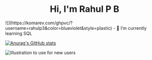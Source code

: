 <h1 align = "center"> Hi, I'm Rahul P B </h1> 
![](https://komarev.com/ghpvc/?username=rahulp3&color=blueviolet&style=plastic)
- 🌱 I’m currently learning SQL

[![Anurag's GitHub stats](https://github-readme-stats.vercel.app/api?username=rahulp3)](https://github.com/anuraghazra/github-readme-stats)

![Illustration to use for new users](https://azurecomcdn.azureedge.net/cvt-779fa2985e70b1ef1c34d319b505f7b4417add09948df4c5b81db2a9bad966e5/images/page/services/devops/hero-images/index-hero.jpg)

